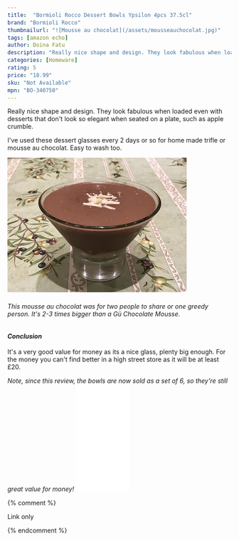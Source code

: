 ```yaml
---
title:  "Bormioli Rocco Dessert Bowls Ypsilon 4pcs 37.5cl"
brand: "Bormioli Rocco"
thumbnailurl: "![Mousse au chocolat](/assets/mousseauchocolat.jpg)"
tags: [amazon echo]
author: Doina Fatu
description: "Really nice shape and design. They look fabulous when loaded even with desserts that don't look so elegant when seated on a plate, such as apple crumble."
categories: [Homeware]
rating: 5
price: "18.99"
sku: "Not Available"
mpn: "BO-340750"
---
```



Really nice shape and design. They look fabulous when loaded even with desserts that don't look so elegant when seated on a plate, such as apple crumble.

I've used these dessert glasses every 2 days or so for home made trifle or mousse au chocolat. Easy to wash too.

![Mousse au chocolat](/assets/mousseauchocolat.jpg)
<h6>This mousse au chocolat was for two people to share or one greedy person. It's 2-3 times bigger than a Gü Chocolate Mousse.</h6>

<h4><em>Conclusion</em></h4>

It's a very good value for money as its a nice glass, plenty big enough.
For the money you can't find better in a high street store as it will be at least £20.

<em>
Note, since this review, the bowls are now sold as a set of 6, so they're still great value for money!
</em>

<iframe style="width:120px;height:240px;" marginwidth="0" marginheight="0" scrolling="no" frameborder="0" src="//ws-eu.amazon-adsystem.com/widgets/q?ServiceVersion=20070822&OneJS=1&Operation=GetAdHtml&MarketPlace=GB&source=ss&ref=as_ss_li_til&ad_type=product_link&tracking_id={{site.affid}}&language=en_GB&marketplace=amazon&region=GB&placement=B078HXZH6S&asins=B078HXZH6S&linkId=178804c6060df6ca9bf936e2b607df76&show_border=true&link_opens_in_new_window=true">
</iframe>

{% comment %}

Link only

{% endcomment %}